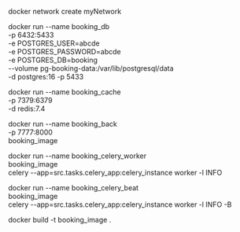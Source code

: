 
docker network create myNetwork

docker run --name booking_db \
    -p 6432:5433 \
    -e POSTGRES_USER=abcde \
    -e POSTGRES_PASSWORD=abcde \
    -e POSTGRES_DB=booking \
    --volume pg-booking-data:/var/lib/postgresql/data \
    -d postgres:16 -p 5433

docker run --name booking_cache \
    -p 7379:6379 \
    -d redis:7.4

docker run --name booking_back \
    -p 7777:8000 \
    booking_image


docker run --name booking_celery_worker \
    booking_image \
    celery --app=src.tasks.celery_app:celery_instance worker -l INFO


docker run --name booking_celery_beat \
    booking_image \
    celery --app=src.tasks.celery_app:celery_instance worker -l INFO -B


docker build -t booking_image .